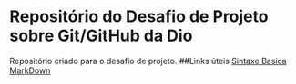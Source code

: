 # Repositório do Desafio de Projeto sobre Git/GitHub da Dio
Repositório criado para o desafio de projeto.
##Links úteis 
[Sintaxe Basica MarkDown](https://www.markdownguide.org/basic-syntax/)
